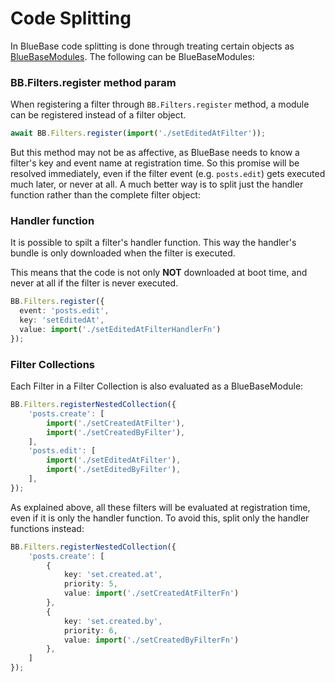 # Code Splitting

In BlueBase code splitting is done through treating certain objects as [BlueBaseModules](). The following can be BlueBaseModules:

### BB.Filters.register method param

When registering a filter through `BB.Filters.register` method, a module can be registered instead of a filter object.

```typescript
await BB.Filters.register(import('./setEditedAtFilter'));
```

But this method may not be as affective, as BlueBase needs to know a filter's key and event name at registration time. So this promise will be resolved immediately, even if the filter event \(e.g. `posts.edit`\) gets executed much later, or never at all. A much better way is to split just the handler function rather than the complete filter object:

### Handler function

It is possible to spilt a filter's handler function. This way the handler's bundle is only downloaded when the filter is executed.

This means that the code is not only **NOT** downloaded at boot time, and never at all if the filter is never executed.

```typescript
BB.Filters.register({
  event: 'posts.edit',
  key: 'setEditedAt',
  value: import('./setEditedAtFilterHandlerFn')
});
```

### Filter Collections

Each Filter in a Filter Collection is also evaluated as a BlueBaseModule:

```typescript
BB.Filters.registerNestedCollection({
    'posts.create': [
        import('./setCreatedAtFilter'),
        import('./setCreatedByFilter'),
    ],
    'posts.edit': [
        import('./setEditedAtFilter'),
        import('./setEditedByFilter'),
    ],
});
```

As explained above, all these filters will be evaluated at registration time, even if it is only the handler function. To avoid this, split only the handler functions instead:

```typescript
BB.Filters.registerNestedCollection({
    'posts.create': [
        {
            key: 'set.created.at',
            priority: 5,
            value: import('./setCreatedAtFilterFn')
        },
        {
            key: 'set.created.by',
            priority: 6,
            value: import('./setCreatedByFilterFn')
        },
    ]
});
```



